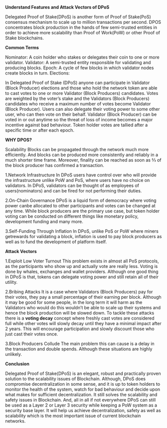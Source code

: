 ﻿**Understand Features and Attack Vectors of DPoS**

Delegated Proof of Stake(DPoS) is another form of Proof of Stake(PoS) consensus mechanism to scale up to million transactions per second.
DPOS concentrates block production in the hands of few semi-trusted entities in order to achieve more scalability than Proof of Work(PoW) or other Proof of Stake blockchains.


**Common Terms**

Nominator: A coin holder who stakes or delegates their coin to one or more validator. Validator: A semi-trusted entity responsible for validating and producing blocks. Epoch: A cycle of few blocks in which validator nodes create blocks in turn.
Elections:

In Delegated Proof of Stake (DPoS) anyone can participate in Validator (Block Producer) elections and those who hold the network token are able to cast votes to one or more Validator (Block Producers) candidates. 
Votes are weighted by the voter’s stake and the Validators (Block Producers) candidates who receive a maximum number of votes become Validator (Block Producer).
Users can also delegate their voting power to some other user, who can then vote on their behalf.
Validator (Block Producer) can be voted in or out anytime so the threat of loss of income becomes a major incentive against bad behaviour.
Token holder votes are tallied after a specific time or after each epoch.

**WHY DPOS?**

Scalability Blocks can be propagated through the network much more efficiently. And blocks can be produced more consistently and reliably in a much shorter time frame. Moreover, finality can be reached as soon as ⅔ of the block producer has confirmed a transaction.

1.Network Infrastructure In DPoS users have control over who will provide the infrastructure unlike PoW and PoS, where users have no choice on validators. In DPoS, validators can be thought of as employees of users(nominators) and can be fired for not performing their duties.

2.On-Chain Governance DPoS is a liquid form of democracy where voting power canbe allocated to other participants and votes can be changed at any time. While block producers are the primary use case, but token holder voting can be conducted on different things like monetary policy, development funding and many more.

3.Self-Funding Through Inflation In DPoS, unlike PoS or PoW where miners getrewards for validating a block, inflation is used to pay block producers as well as to fund the development of platform itself.

**Attack Vectors**

1.Exploit Low Voter Turnout  This problem exists in almost all PoS protocols, as the participants who show up and actually vote are really less. Voting is done by whales, exchanges and wallet providers. Although one good thing in DPoS is that, tokens can delegate voting power and still retain all of their utility.

2.Bribing Attacks It is a case where Validators (Block Producers) pay for their votes, they pay a small percentage of their earning per block. Although it may be good for some people, in the long term it will harm as the Validators who would do this wouldn’t be able to scale up their systems and hence the block production will be slowed down. To tackle these attacks there is a **voting decay** concept where freshly cast votes are considered full while other votes will slowly decay until they have a minimal impact after 2 years. This will encourage participation and slowly discount those who just cast their votes once.

3.Block Producers Collude The main problem this can cause is a delay in the transaction and double spends. Although these situations are highly unlikely.


**Conclusion**

Delegated Proof of Stake(DPoS) is an elegant, robust and practically proven solution to the scalability issues of Blockchain. Although, DPoS does compromise decentralization in some sense, and it is up to token holders to monitor the health of the system, watch for bad behaviour and decide upon what makes for sufficient decentralization. It still solves the scalability and safety issues in Blockchain. And, all in all if not everywhere DPoS can still be used as a Layer 2 or Layer 3 security while keeping a PoW system as a security base layer. It will help us achieve decentralization, safety as well as scalability which is the most important issue of current blockchain networks.

